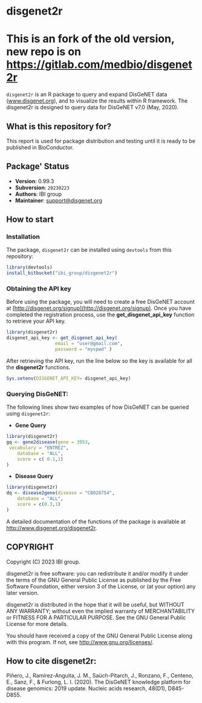 # disgenet2r

# This is an fork of the old version, new repo is on https://gitlab.com/medbio/disgenet2r

`disgenet2r` is an R package to query and expand DisGeNET data (www.disgenet.org), and to visualize the results within R framework.
The disgenet2r is designed to query data for DisGeNET v7.0 (May, 2020).
## What is this repository for?

This report is used for package distribution and testing until it is ready to be published in BioConductor.

## Package' Status

 * __Version__: 0.99.3
 * __Subversion__: `20230223`
 * __Authors__:  IBI group
 * __Maintainer__: <support@disgenet.org>

## How to start

### Installation

The package, `disgenet2r` can be installed using `devtools` from this repository:

```R
library(devtools)
install_bitbucket("ibi_group/disgenet2r")
```

### Obtaining the API key

Before using the package, you will need to create a free DisGeNET account at [http://disgenet.org/signup](http://disgenet.org/signup). Once you have completed the registration process, use the **get_disgenet_api_key** function to retrieve your API key.


```R
library(disgenet2r)
disgenet_api_key <- get_disgenet_api_key(
                  email = "user@gmail.com", 
                  password = "myspwd" )
```
After retrieving the API key, run the line below so the key is available for all the **disgenet2r** functions. 

```R
Sys.setenv(DISGENET_API_KEY= disgenet_api_key)
```


### Querying DisGeNET:

The following lines show two examples of how DisGeNET can be queried using `disgenet2r`:

 * __Gene Query__

```R
library(disgenet2r)
gq <- gene2disease(gene = 3953, 
 vocabulary = "ENTREZ",
    database = "ALL", 
    score = c( 0.1,1)
)
```

 * __Disease Query__

```R
library(disgenet2r)
dq <- disease2gene(disease = "C0028754", 
    database = "ALL",
    score = c(0.3,1) 
)
```

A detailed documentation of the functions of the package is available at http://www.disgenet.org/disgenet2r.

## COPYRIGHT

Copyright (C) 2023 IBI group.

disgenet2r is free software: you can redistribute it and/or modify it under the terms of the GNU General Public License as published by the Free Software Foundation, either version 3 of the License, or (at your option) any later version.

disgenet2r is distributed in the hope that it will be useful, but WITHOUT ANY WARRANTY; without even the implied warranty of MERCHANTABILITY or FITNESS FOR A PARTICULAR PURPOSE.  See the GNU General Public License for more details.

You should have received a copy of the GNU General Public License along with this program.  If not, see <http://www.gnu.org/licenses/>.

## How to cite disgenet2r:

Piñero, J., Ramírez-Anguita, J. M., Saüch-Pitarch, J., Ronzano, F., Centeno, E., Sanz, F., & Furlong, L. I. (2020). The DisGeNET knowledge platform for disease genomics: 2019 update. Nucleic acids research, 48(D1), D845-D855.


